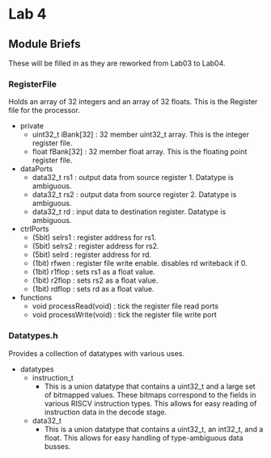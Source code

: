 # Lab 4
## Module Briefs
These will be filled in as they are reworked from Lab03 to Lab04.
### RegisterFile
Holds an array of 32 integers and an array of 32 floats. This is the Register file for the processor.
 - private
   - uint32_t iBank[32] : 32 member uint32_t array. This is the integer register file.
   - float fBank[32] : 32 member float array. This is the floating point register file.
 - dataPorts
   - data32_t rs1 : output data from source register 1. Datatype is ambiguous.
   - data32_t rs2 : output data from source register 2. Datatype is ambiguous.
   - data32_t rd : input data to destination register. Datatype is ambiguous.
 - ctrlPorts
   - (5bit) selrs1 : register address for rs1.
   - (5bit) selrs2 : register address for rs2.
   - (5bit) selrd : register address for rd.
   - (1bit) rfwen : register file write enable. disables rd writeback if 0.
   - (1bit) r1flop : sets rs1 as a float value.
   - (1bit) r2flop : sets rs2 as a float value.
   - (1bit) rdflop : sets rd as a float value.
 - functions
   - void processRead(void) : tick the register file read ports
   - void processWrite(void) : tick the register file write port
### Datatypes.h
Provides a collection of datatypes with various uses.
 - datatypes
   - instruction_t
     - This is a union datatype that contains a uint32_t and a large set of bitmapped values. These bitmaps correspond to the fields in various RISCV instruction types. This allows for easy reading of instruction data in the decode stage.
   - data32_t
     - This is a union datatype that contains a uint32_t, an int32_t, and a float. This allows for easy handling of type-ambiguous data busses.